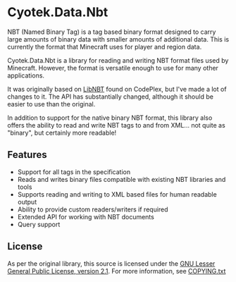 Cyotek.Data.Nbt
===============

NBT (Named Binary Tag) is a tag based binary format designed to carry large amounts of binary data with smaller amounts of additional data. This is currently the format that Minecraft uses for player and region data.

Cyotek.Data.Nbt is a library for reading and writing NBT format files used by Minecraft. However, the format is versatile enough to use for many other applications.

It was originally based on [LibNBT](http://libnbt.codeplex.com/) found on CodePlex, but I've made a lot of changes to it. The API has substantially changed, although it should be easier to use than the original.

In addition to support for the native binary NBT format, this library also offers the ability to read and write NBT tags to and from XML... not quite as "binary", but certainly more readable!

Features
---------

* Support for all tags in the specification
* Reads and writes binary files compatible with existing NBT libraries and tools
* Supports reading and writing to XML based files for human readable output
* Ability to provide custom readers/writers if required
* Extended API for working with NBT documents
* Query support

License
-------

As per the original library, this source is licensed under the [GNU Lesser General Public License, version 2.1](https://www.gnu.org/licenses/old-licenses/lgpl-2.1.html). For more information, see [COPYING.txt](COPYING.txt)
